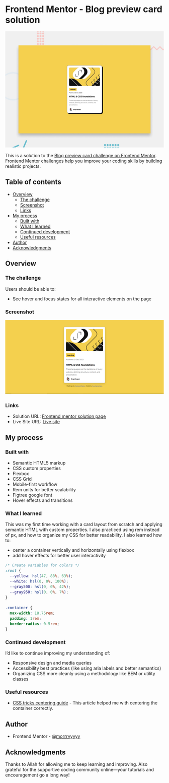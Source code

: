 # Frontend Mentor - Blog preview card solution
![Design preview for the Blog preview card coding challenge](./preview.jpg)

This is a solution to the [Blog preview card challenge on Frontend Mentor](https://www.frontendmentor.io/challenges/blog-preview-card-ckPaj01IcS). Frontend Mentor challenges help you improve your coding skills by building realistic projects. 

## Table of contents

- [Overview](#overview)
  - [The challenge](#the-challenge)
  - [Screenshot](#screenshot)
  - [Links](#links)
- [My process](#my-process)
  - [Built with](#built-with)
  - [What I learned](#what-i-learned)
  - [Continued development](#continued-development)
  - [Useful resources](#useful-resources)
- [Author](#author)
- [Acknowledgments](#acknowledgments)


## Overview

### The challenge

Users should be able to:

- See hover and focus states for all interactive elements on the page

### Screenshot

![](./finished_work.png)

### Links

- Solution URL: [Frontend mentor solution page](https://www.frontendmentor.io/solutions/blog-preview-card-sbKklsMrY9)
- Live Site URL: [Live site](https://morrryyyyy.github.io/blog_preview_card/)

## My process

### Built with

- Semantic HTML5 markup
- CSS custom properties
- Flexbox
- CSS Grid
- Mobile-first workflow
- Rem units for better scalability
- Figtree google font
- Hover effects and transitions

### What I learned
This was my first time working with a card layout from scratch and applying semantic HTML with custom properties. I also practiced using rem instead of px, and how to organize my CSS for better readability.
I also learned how to:
- center a container vertically and horizontally using flexbox
- add hover effects for better user interactivity

```css
/* Create variables for colors */
:root {
  --yellow: hsl(47, 88%, 63%);
  --white: hsl(0, 0%, 100%);
  --gray500: hsl(0, 0%, 42%);
  --gray950: hsl(0, 0%, 7%);
}

.container {
  max-width: 18.75rem;
  padding: 1rem;
  border-radius: 0.5rem;
}
```

### Continued development
I’d like to continue improving my understanding of:
  - Responsive design and media queries
  - Accessibility best practices (like using aria labels and better semantics)
  - Organizing CSS more cleanly using a methodology like BEM or utility classes

### Useful resources

- [CSS tricks centering guide](https://css-tricks.com/centering-css-complete-guide/) - This article helped me with centering the container correctly.

## Author

- Frontend Mentor - [@morrryyyyy](https://www.frontendmentor.io/profile/morrryyyyy)


## Acknowledgments

Thanks to Allah for allowing me to keep learning and improving. Also grateful for the supportive coding community online—your tutorials and encouragement go a long way!
